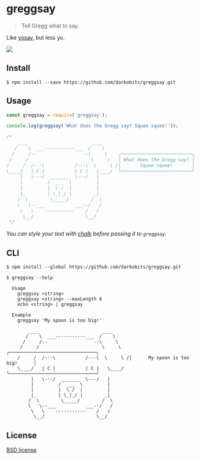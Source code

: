 # greggsay

> Tell Gregg what to say.

Like [yosay](https://github.com/yeoman/yosay), but less yo.

![](https://cloud.githubusercontent.com/assets/441546/16679695/632fef94-449e-11e6-8956-1c5d9fd943df.png)


## Install

```
$ npm install --save https://github.com/darkobits/greggsay.git
```


## Usage

```js
const greggsay = require('greggsay');

console.log(greggsay('What does the Gregg say? Squee squee!'));

/*
    ____                       ____
   /    \  ___-----------___  /    \
  /     /--                 --\     \    ╭──────────────────────────╮
 /     /                       \     \   │ What does the Gregg say? │
/     /  /---\           /---\  \     \ /│       Squee squee!       │
\____/   | C |           | C |   \____/  ╰──────────────────────────╯
     |   \---/  _______  \---/   |
     |         /  ___  \         |
     |         |  \ /  |         |
     |_        | \_|_/ |        _|
    /  \        \_____/        /  \
    \   \--___           ___--/   /
     \   \    -----------    /   /
      \__/                   \__/
 */
```

*You can style your text with [chalk](https://github.com/sindresorhus/chalk) before passing it to `greggsay`.*


## CLI

```
$ npm install --global https://github.com/darkobits/greggsay.git
```

```
$ greggsay --help

  Usage
    greggsay <string>
    greggsay <string> --maxLength 8
    echo <string> | greggsay

  Example
    greggsay 'My spoon is too big!'

        ____                       ____
       /    \  ___-----------___  /    \
      /     /--                 --\     \
     /     /                       \     \   ╭────────────────────────────────╮
    /     /  /---\           /---\  \     \ /│      My spoon is too big!      │
    \____/   | C |           | C |   \____/  ╰────────────────────────────────╯
         |   \---/  _______  \---/   |
         |         /  ___  \         |
         |         |  \ /  |         |
         |_        | \_|_/ |        _|
        /  \        \_____/        /  \
        \   \--___           ___--/   /
         \   \    -----------    /   /
          \__/                   \__/
```


## License

[BSD license](http://opensource.org/licenses/bsd-license.php)
